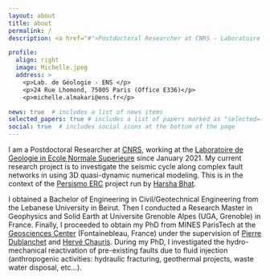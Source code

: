 ```yaml
---
layout: about
title: about
permalink: /
description: <a href="#">Postdoctoral Researcher at CNRS - Laboratoire de Geologie in ENS </a>. 

profile:
  align: right
  image: Michelle.jpeg
  address: >
    <p>Lab. de Géologie - ENS </p>
    <p>24 Rue Lhomond, 75005 Paris (Office E336)</p>
    <p>michelle.almakari@ens.fr</p>

news: true  # includes a list of news items
selected_papers: true # includes a list of papers marked as "selected={true}"
social: true  # includes social icons at the bottom of the page
---
```


I am a Postdoctoral Researcher at [CNRS](http://www.cnrs.fr), working at the [Laboratoire de Geologie in Ecole Normale Superieure](http://www.geologie.ens.fr) since January 2021. My current research project is to investigate the seismic cycle along complex fault networks in using 3D quasi-dynamic numerical modeling. This is in the context of the [Persismo ERC](https://persismo.netlify.app) project run by [Harsha Bhat](https://harshasbhat.github.io). 

I obtained a Bachelor of Engineering in Civil/Geotechnical Engineering from the Lebanese University in Beirut. 
Then I conducted a Research Master in Geophysics and Solid Earth at Universite Grenoble Alpes (UGA, Grenoble) in France. 
Finally, I proceeded to obtain my PhD from MINES ParisTech at the [Geosciences Center](https://www.geosciences.minesparis.psl.eu) (Fontainebleau, France) under the supervision of [Pierre Dublanchet](https://cv.archives-ouvertes.fr/pierre-dublanchet) and [Hervé Chauris](https://cv.archives-ouvertes.fr/herve-chauris). During my PhD, I investigated the hydro-mechanical reactivation of pre-existing faults due to fluid injection (anthropogenic activities: hydraulic fracturing, geothermal projects, waste water disposal, etc...). 
